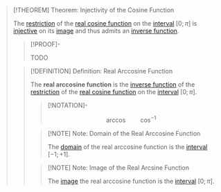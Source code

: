 >[!THEOREM] Theorem: Injectivity of the Cosine Function
>
>The [restriction](../../../../../Functions/Restriction.md) of the [real cosine function](../../Real%20Cosine%20Function/Real%20Cosine%20Function.md) on the [interval](../../../../../../../Set%20Theory/Ordering/Intervals.md) $[0;\pi]$ is [injective](../../../../../Functions/Types%20of%20Functions/Injection.md) on its [image](../../../../../Functions/index.md) and thus admits an [inverse function](../../../../../Functions/Types%20of%20Functions/Inverse%20Function.md).
>
>>[!PROOF]-
>>
>>TODO
>>
>
>>[!DEFINITION] Definition: Real Arccosine Function
>>
>>The **real arccosine function** is the [inverse function](../../../../../Functions/Types%20of%20Functions/Inverse%20Function.md) of the [restriction](../../../../../Functions/Restriction.md) of the [real cosine function](../../Real%20Cosine%20Function/Real%20Cosine%20Function.md) on the [interval](../../../../../../../Set%20Theory/Ordering/Intervals.md) $[0;\pi]$.
>>
>>>[!NOTATION]-
>>>
>>>$$
>>>\arccos \qquad \cos^{-1}
>>>$$
>>>
>>
>>>[!NOTE] Note: Domain of the Real Arccosine Function
>>>
>>>The [domain](../../../../../Functions/index.md) of the real arccosine function is the [interval](../../../../../../../Set%20Theory/Ordering/Intervals.md) $[-1; +1]$.
>>>
>>
>>>[!NOTE] Note: Image of the Real Arcsine Function
>>>
>>>The [image](../../../../../Functions/index.md) the real arccosine function is the [interval](../../../../../../../Set%20Theory/Ordering/Intervals.md) $[0; \pi]$.
>>>
>>
>